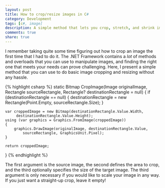 ```yaml
---
layout: post
title: How to crop/resize images in C#
category: Development
tags: [c#, image]
description: A simple method that lets you crop, stretch, and shrink images in C#.
comments: true
share: true
---
```

I remember taking quite some time figuring out how to crop an image the first time that I had to do it. The .NET Framework contains a *lot* of methods and overloads that you can use to manipulate images, and finding the right one that meets your needs can prove challenging. Here, I present a simple method that you can use to do basic image cropping and resizing without any hassle.

{% highlight csharp %}
static Bitmap CropImage(Image originalImage, Rectangle sourceRectangle,
    Rectangle? destinationRectangle = null)
{
    if (destinationRectangle == null)
    {
        destinationRectangle = new Rectangle(Point.Empty, sourceRectangle.Size);
    }

    var croppedImage = new Bitmap(destinationRectangle.Value.Width,
         destinationRectangle.Value.Height);
    using (var graphics = Graphics.FromImage(croppedImage))
    {
        graphics.DrawImage(originalImage, destinationRectangle.Value,
            sourceRectangle, GraphicsUnit.Pixel);
    }

    return croppedImage;
}
{% endhighlight %}

The first argument is the source image, the second defines the area to crop, and the third optionally specifies the size of the target image. The third argument is only necessary if you would like to scale your image in any way. If you just want a straight-up crop, leave it empty!